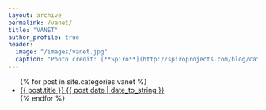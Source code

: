 ```yaml
---
layout: archive
permalink: /vanet/
title: "VANET"
author_profile: true
header:
  image: "/images/vanet.jpg"
  caption: "Photo credit: [**Spiro**](http://spiroprojects.com/blog/cat-view-more.php?blogname=What-is-Vehicular-Ad-hoc-Network-(VANET)?&id=29)"
---
```

<ul>
  {% for post in site.categories.vanet %}
    <li>
      <a href="{{ post.url }}">{{ post.title }} {{ post.date | date_to_string }}</a>
    </li>
  {% endfor %}
</ul>
